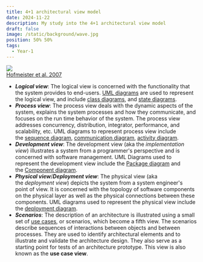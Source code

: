 ```yaml
---
title: 4+1 architectural view model
date: 2024-11-22
description: My study into the 4+1 architectural view model
draft: false
image: /static/background/wave.jpg
position: 50% 50%
tags:
  - Year-1
---
```


<div class="caption-img-container">
  <div class="caption-img">
    <img src=/static/images/four_views.png/>
    <figcaption> <a href="https://linkinghub.elsevier.com/retrieve/pii/S0164121206001634">Hofmeister  et al. 2007</a></figcaption>
  </div>
</div>

- _**Logical view**_: The logical view is concerned with the functionality that the system provides to end-users. [UML diagrams](https://en.wikipedia.org/wiki/Unified_Modeling_Language "Unified Modeling Language") are used to represent the logical view, and include [class diagrams](https://en.wikipedia.org/wiki/Class_diagram "Class diagram"), and [state diagrams](https://en.wikipedia.org/wiki/State_diagram "State diagram").
- _**Process view**_: The process view deals with the dynamic aspects of the system, explains the system processes and how they communicate, and focuses on the run time behavior of the system. The process view addresses concurrency, distribution, integrator, performance, and scalability, etc. UML diagrams to represent process view include the [sequence diagram](https://en.wikipedia.org/wiki/Sequence_diagram "Sequence diagram"), [communication diagram](https://en.wikipedia.org/wiki/Communication_diagram "Communication diagram"), [activity diagram](https://en.wikipedia.org/wiki/Activity_diagram "Activity diagram").
- _**Development view**_: The development view (aka the _implementation view_) illustrates a system from a programmer's perspective and is concerned with software management. UML Diagrams used to represent the development view include the [Package diagram](https://en.wikipedia.org/wiki/Package_diagram "Package diagram") and the [Component diagram](https://en.wikipedia.org/wiki/Component_diagram "Component diagram").
- _**Physical view**_/_**Deployment view**_: The physical view (aka the _deployment view_) depicts the system from a system engineer's point of view. It is concerned with the topology of software components on the physical layer as well as the physical connections between these components. UML diagrams used to represent the physical view include the [deployment diagram](https://en.wikipedia.org/wiki/Deployment_diagram "Deployment diagram").
- _**Scenarios**_: The description of an architecture is illustrated using a small set of [use cases](https://en.wikipedia.org/wiki/Use_case "Use case"), or scenarios, which become a fifth view. The scenarios describe sequences of interactions between objects and between processes. They are used to identify architectural elements and to illustrate and validate the architecture design. They also serve as a starting point for tests of an architecture prototype. This view is also known as the **use case view**.
